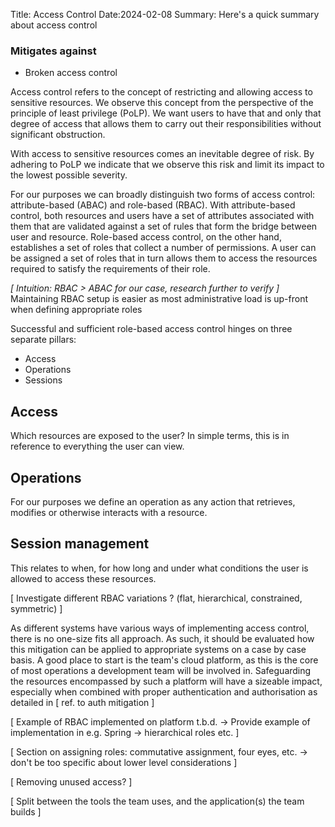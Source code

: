 Title: Access Control
Date:2024-02-08
Summary: Here's a quick summary about access control

### Mitigates against
- Broken access control

Access control refers to the concept of restricting and allowing access to sensitive resources. We observe this concept from the perspective of the principle of least privilege (PoLP). We want users to have that and only that degree of access that allows them to carry out their responsibilities without significant obstruction. 

With access to sensitive resources comes an inevitable degree of risk. By adhering to PoLP we indicate that we observe this risk and limit its impact to the lowest possible severity.

For our purposes we can broadly distinguish two forms of access control: attribute-based (ABAC) and role-based (RBAC). With attribute-based control, both resources and users have a set of attributes associated with them that are validated against a set of rules that form the bridge between user and resource. Role-based access control, on the other hand, establishes a set of roles that collect a number of permissions. A user can be assigned a set of roles that in turn allows them to access the resources required to satisfy the requirements of their role.

_[ Intuition: RBAC > ABAC for our case, research further to verify ]_  
Maintaining RBAC setup is easier as most administrative load is up-front when defining appropriate roles

Successful and sufficient role-based access control hinges on three separate pillars:  
- Access
- Operations
- Sessions

## Access
Which resources are exposed to the user? In simple terms, this is in reference to everything the user can view.

## Operations
For our purposes we define an operation as any action that retrieves, modifies or otherwise interacts with a resource.

## Session management
This relates to when, for how long and under what conditions the user is allowed to access these resources.

[ Investigate different RBAC variations ? (flat, hierarchical, constrained, symmetric) ]

As different systems have various ways of implementing access control, there is no one-size fits all approach. As such, it should be evaluated how this mitigation can be applied to appropriate systems on a case by case basis.  A good place to start is the team's cloud platform, as this is the core of most operations a development team will be involved in. Safeguarding the resources encompassed by such a platform will have a sizeable impact, especially when combined with proper authentication and authorisation as detailed in [ ref. to auth mitigation ]  

[ Example of RBAC implemented on platform t.b.d.  -> Provide example of implementation in e.g. Spring -> hierarchical roles etc. ]  

[ Section on assigning roles: commutative assignment, four eyes, etc.  -> don't be too specific about lower level considerations ]  

[ Removing unused access? ]  



[ Split between the tools the team uses, and the application(s) the team builds ]  


